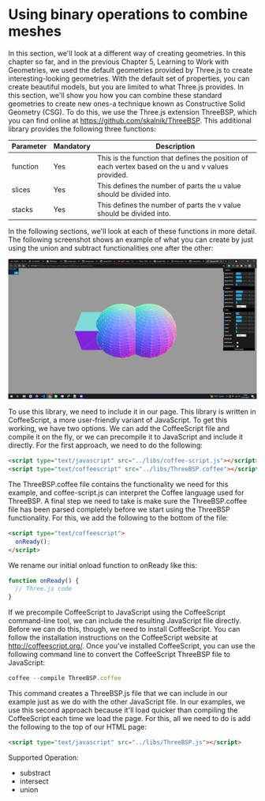 # Using binary operations to combine meshes

In this section, we'll look at a different way of creating geometries. In this chapter so far, and in the previous Chapter 5, Learning to Work with Geometries, we used the default geometries provided by Three.js to create interesting-looking geometries. With the default set of properties, you can create beautiful models, but you are limited to what Three.js provides. In this section, we'll show you how you can combine these standard geometries to create new ones-a technique known as Constructive Solid Geometry (CSG). To do this, we use the Three.js extension ThreeBSP, which you can find online at https://github.com/skalnik/ThreeBSP. This additional library provides the following three functions:

| Parameter | Mandatory | Description                                                                                         |
| --------- | --------- | --------------------------------------------------------------------------------------------------- |
| function  | Yes       | This is the function that defines the position of each vertex based on the u and v values provided. |
| slices    | Yes       | This defines the number of parts the u value should be divided into.                                |
| stacks    | Yes       | This defines the number of parts the v value should be divided into.                                |

In the following sections, we'll look at each of these functions in more detail. The following screenshot shows an example of what you can create by just using the union and subtract functionalities one after the other:

<a href="../learning-threejs-master/chapter-06/08-binary-operations.html">
  <img src="../img/5.8.png">
</a>

To use this library, we need to include it in our page. This library is written in CoffeeScript, a more user-friendly variant of JavaScript. To get this working, we have two options. We can add the CoffeeScript file and compile it on the fly, or we can precompile it to JavaScript and include it directly. For the first approach, we need to do the following:

```html
<script type="text/javascript" src="../libs/coffee-script.js"></script>
<script type="text/coffeescript" src="../libs/ThreeBSP.coffee"></script>
```

The ThreeBSP.coffee file contains the functionality we need for this example, and coffee-script.js can interpret the Coffee language used for ThreeBSP. A final step we need to take is make sure the ThreeBSP.coffee file has been parsed completely before we start using the ThreeBSP functionality. For this, we add the following to the bottom of the file:

```html
<script type="text/coffeescript">
  onReady();
</script>
```

We rename our initial onload function to onReady like this:

```js
function onReady() {
  // Three.js code
}
```

If we precompile CoffeeScript to JavaScript using the CoffeeScript command-line tool, we can include the resulting JavaScript file directly. Before we can do this, though, we need to install CoffeeScript. You can follow the installation instructions on the CoffeeScript website at http://coffeescript.org/. Once you've installed CoffeeScript, you can use the following command line to convert the CoffeeScript ThreeBSP file to JavaScript:

```js
coffee --compile ThreeBSP.coffee
```

This command creates a ThreeBSP.js file that we can include in our example just as we do with the other JavaScript file. In our examples, we use this second approach because it'll load quicker than compiling the CoffeeScript each time we load the page. For this, all we need to do is add the following to the top of our HTML page:

```html
<script type="text/javascript" src="../libs/ThreeBSP.js"></script>
```

Supported Operation:

- substract
- intersect
- union
